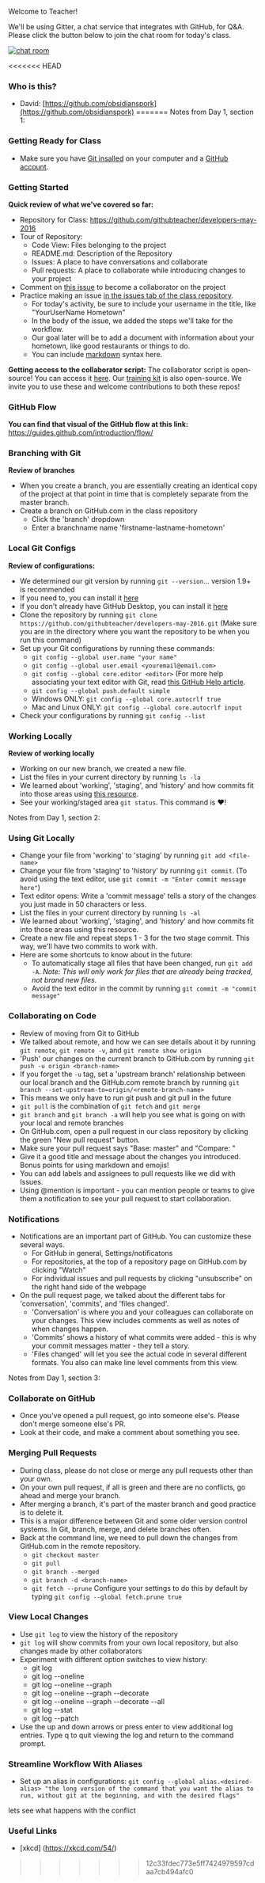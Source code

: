 Welcome to Teacher!

We'll be using Gitter, a chat service that integrates with GitHub, for Q&A. Please click the button below to join the chat room for today's class.


[![chat room](https://badges.gitter.im/githubteacher/fluffy-octo-guacamole.svg)](https://gitter.im/githubteacher/fluffy-octo-guacamole?utm_source=badge&utm_medium=badge&utm_campaign=pr-badge&utm_content=badge)

<<<<<<< HEAD
### Who is this?

- David: [https://github.com/obsidianspork](https://github.com/obsidianspork)
=======
Notes from Day 1, section 1:

### Getting Ready for Class
- Make sure you have [Git insalled](https://git-scm.com/) on your computer and a [GitHub account](https://github.com/).

### Getting Started
**Quick review of what we've covered so far:**
- Repository for Class: https://github.com/githubteacher/developers-may-2016
- Tour of Repository:
  - Code View:  Files belonging to the project
  - README.md: Description of the Repository
  - Issues: A place to have conversations and collaborate
  - Pull requests: A place to collaborate while introducing changes to your project
- Comment on [this issue](NEWLINKHERE) to become a collaborator on the project
- Practice making an issue [in the issues tab of the class repository](NEWLINKHERE).
  - For today's activity, be sure to include your username in the title, like "YourUserName Hometown"
  - In the body of the issue, we added the steps we'll take for the workflow. 
  - Our goal later will be to add a document with information about your hometown, like good restaurants or things to do. 
  - You can include [markdown](https://guides.github.com/pdfs/markdown-cheatsheet-online.pdf) syntax here.

**Getting access to the collaborator script:**
The collaborator script is open-source! You can access it [here](https://github.com/github/training-utils). Our [training kit](https://github.com/github/training-kit) is also open-source. We invite you to use these and welcome contributions to both these repos!

### GitHub Flow
**You can find that visual of the GitHub flow at this link:** https://guides.github.com/introduction/flow/

### Branching with Git
**Review of branches**
- When you create a branch, you are essentially creating an identical copy of the project at that point in time that is completely separate from the master branch.
- Create a branch on GitHub.com in the class repository
  - Click the 'branch' dropdown 
  - Enter a branchname name 'firstname-lastname-hometown'


### Local Git Configs
**Review of configurations:**
- We determined our git version by running `git --version`... version 1.9+ is recommended
- If you need to, you can install it [here](https://git-scm.com/)
- If you don't already have GitHub Desktop, you can install it [here](https://desktop.github.com/)
- Clone the repository by running `git clone https://github.com/githubteacher/developers-may-2016.git` (Make sure you are in the directory where you want the repository to be when you run this command)
- Set up your Git configurations by running these commands:
  - `git config --global user.name "your name"`
  - `git config --global user.email <youremail@email.com>`
  - `git config --global core.editor <editor>` (For more help associating your text editor with Git, read [this GitHub Help article](https://help.github.com/articles/associating-text-editors-with-git/).
  - `git config --global push.default simple`
  - Windows ONLY: `git config --global core.autocrlf true`
  - Mac and Linux ONLY: `git config --global core.autocrlf input`
- Check your configurations by running `git config --list`

### Working Locally
**Review of working locally**
- Working on our new branch, we created a new file.
- List the files in your current directory by running `ls -la`
- We learned about 'working', 'staging', and 'history' and how commits fit into those areas using [this resource](https://services.github.com/kit/modules/CONT-CLI-04_Two_Stage_Commit.html).
- See your working/staged area  `git status`. This command is :heart:! 

Notes from Day 1, section 2:

### Using Git Locally
- Change your file from 'working' to 'staging' by running `git add <file-name>`
- Change your file from 'staging' to 'history' by running `git commit`. (To avoid using the text editor, use `git commit -m "Enter commit message here"`)
- Text editor opens: Write a 'commit message' tells a story of the changes you just made in 50 characters or less.
- List the files in your current directory by running `ls -al`
- We learned about 'working', 'staging', and 'history' and how commits fit into those areas using this resource.
- Create a new file and repeat steps 1 - 3 for the two stage commit. This way, we'll have two commits to work with.
- Here are some shortcuts to know about in the future:
  - To automatically stage all files that have been changed, run `git add -A`. _Note: This will only work for files that are already being tracked, not brand new files._
  - Avoid the text editor in the commit by running `git commit -m "commit message"`

### Collaborating on Code
- Review of moving from Git to GitHub
- We talked about remote, and how we can see details about it by running `git remote`, `git remote -v`, and `git remote show origin`
- 'Push' our changes on the current branch to GitHub.com by running `git push -u origin <branch-name>`
- If you forget the `-u` tag, set a 'upstream branch' relationship between our local branch and the GitHub.com remote branch by running `git branch --set-upstream-to=origin/<remote-branch-name>`
- This means we only have to run git push and git pull in the future
- `git pull` is the combination of `git fetch` and `git merge`
- `git branch` and `git branch -a` will help you see what is going on with your local and remote branches
- On GitHub.com, open a pull request in our class repository by clicking the green "New pull request" button.
- Make sure your pull request says "Base: master" and "Compare: <your-new-branch>"
- Give it a good title and message about the changes you introduced. Bonus points for using markdown and emojis!
- You can add labels and assignees to pull requests like we did with Issues.
- Using @mention is important - you can mention people or teams to give them a notification to see your pull request to start collaboration.

### Notifications
- Notifications are an important part of GitHub. You can customize these several ways.
  - For GitHub in general, Settings/notificatons
  - For repositories, at the top of a repository page on GitHub.com by clicking "Watch"
  - For individual issues and pull requests by clicking "unsubscribe" on the right hand side of the webpage
- On the pull request page, we talked about the different tabs for 'conversation', 'commits', and 'files changed'.
  - 'Conversation' is where you and your colleagues can collaborate on your changes. This view includes comments as well as notes of when changes happen.
  - 'Commits' shows a history of what commits were added - this is why your commit messages matter - they tell a story.
  - 'Files changed' will let you see the actual code in several different formats. You also can make line level comments from this view.

Notes from Day 1, section 3:
### Collaborate on GitHub
- Once you've opened a pull request, go into someone else's. Please don't merge someone else's PR.
- Look at their code, and make a comment about something you see.

### Merging Pull Requests
- During class, please do not close or merge any pull requests other than your own.
- On your own pull request, if all is green and there are no conflicts, go ahead and merge your branch.
- After merging a branch, it's part of the master branch and good practice is to delete it.
- This is a major difference between Git and some older version control systems. In Git, branch, merge, and delete branches often.
- Back at the command line, we need to pull down the changes from GitHub.com in the remote repository.
  - `git checkout master`
  - `git pull`
  - `git branch --merged`
  - `git branch -d <branch-name>`
  - `git fetch --prune`
Configure your settings to do this by default by typing `git config --global fetch.prune true`

### View Local Changes
- Use `git log` to view the history of the repository
- `git log` will show commits from your own local repository, but also changes made by other collaborators
- Experiment with different option switches to view history:
  - git log
  - git log --oneline
  - git log --oneline --graph
  - git log --oneline --graph --decorate
  - git log --oneline --graph --decorate --all
  - git log --stat
  - git log --patch
- Use the up and down arrows or press enter to view additional log entries. Type q to quit viewing the log and return to the command prompt.

### Streamline Workflow With Aliases
- Set up an alias in configurations: `git config --global alias.<desired-alias> "the long version of the command that you want the alias to run, without git at the beginning, and with the desired flags"`

lets see what happens with the conflict

### Useful Links
- [xkcd] (https://xkcd.com/54/)
>>>>>>> 12c33fdec773e5ff7424979597cdaa7cb494afc0
